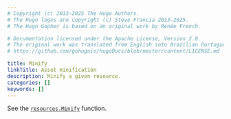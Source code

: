 ```yaml
---
# Copyright (c) 2013–2025 The Hugo Authors.
# The Hugo logos are copyright (c) Steve Francia 2013–2025.
# The Hugo Gopher is based on an original work by Renée French.

# Documentation licensed under the Apache License, Version 2.0.
# The original work was translated from English into Brazilian Portuguese.
# https://github.com/gohugoio/hugoDocs/blob/master/content/LICENSE.md

title: Minify
linkTitle: Asset minification
description: Minify a given resource.
categories: []
keywords: []
---
```


See the [`resources.Minify`](/functions/resources/minify/) function.
